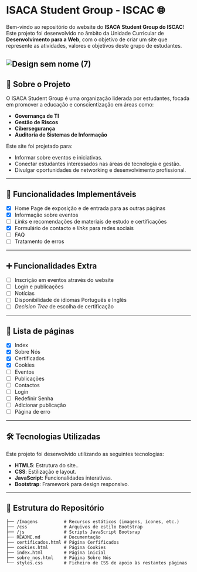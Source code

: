 # ISACA Student Group - ISCAC 🌐

Bem-vindo ao repositório do website do **ISACA Student Group do ISCAC**! Este projeto foi desenvolvido no âmbito da Unidade Curricular de **Desenvolvimento para a Web**, com o objetivo de criar um site que represente as atividades, valores e objetivos deste grupo de estudantes.

![Design sem nome (7)](https://github.com/user-attachments/assets/eb3db1d2-940c-497e-9b57-08cbf76b6729)
---

## 📖 Sobre o Projeto

O ISACA Student Group é uma organização liderada por estudantes, focada em promover a educação e conscientização em áreas como:
- **Governança de TI**
- **Gestão de Riscos**
- **Cibersegurança**
- **Auditoria de Sistemas de Informação**

Este site foi projetado para:
- Informar sobre eventos e iniciativas.
- Conectar estudantes interessados nas áreas de tecnologia e gestão.
- Divulgar oportunidades de networking e desenvolvimento profissional.

---

## 🚀 Funcionalidades Implementáveis

- [x] Home Page de exposição e de entrada para as outras páginas
- [x] Informação sobre eventos
- [ ] _Links_ e recomendações de materiais de estudo e certificações
- [x] Formulário de contacto e _links_ para redes sociais
- [ ] FAQ
- [ ] Tratamento de erros

---

## ➕ Funcionalidades Extra

- [ ] Inscrição em eventos através do website
- [ ] Login e publicações
- [ ] Notícias
- [ ] Disponibilidade de idiomas Português e Inglês
- [ ] _Decision Tree_ de escolha de certificação

---

## 📄 Lista de páginas

- [x] Index
- [x] Sobre Nós
- [x] Certificados
- [x] Cookies
- [ ] Eventos
- [ ] Publicações
- [ ] Contactos
- [ ] Login
- [ ] Redefinir Senha
- [ ] Adicionar publicação
- [ ] Página de erro

---

## 🛠️ Tecnologias Utilizadas

Este projeto foi desenvolvido utilizando as seguintes tecnologias:
- **HTML5**: Estrutura do site..
- **CSS**: Estilização e layout.
- **JavaScript**: Funcionalidades interativas.
- **Bootstrap**: Framework para design responsivo.

---

## 📂 Estrutura do Repositório

```plaintext
├── /Imagens          # Recursos estáticos (imagens, ícones, etc.)
├── /css              # Arquivos de estilo Bootstrap
├── /js               # Scripts JavaScript Bootsrap
├── README.md         # Documentação
├── certificados.html # Página Cerfificados
├── cookies.html      # Página Cookies
├── index.html        # Página inicial
├── sobre_nos.html    # Página Sobre Nós
└── styles.css        # Ficheiro de CSS de apoio às restantes páginas
